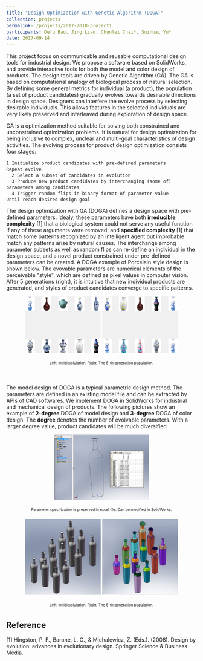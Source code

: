 ```yaml
---
title: "Design Optimization with Genetic Algorithm (DOGA)"
collection: projects
permalink: /projects/2017-2018-project1
participants: Defu Bao, Jing Liao, Chunlei Chai*, Suihuai Yu*
date: 2017-09-14
---
```


This project focus on communicable and reusable computational design tools for industrial design. We propose a software based on SolidWorks, and provide interactive tools for both the model and color design of products. The design tools are driven by Genetic Algorithm (GA). The GA is based on computational analogy of biological process of natural selection. By defining some general metrics for individual (a product), the population (a set of product candidates) gradually evolves towards desirable directions in design space. Designers can interfere the evolve process by selecting desirable individuals. This allows features in the selected individuals are very likely preserved and interleaved during exploration of design space.

GA is a optimization method suitable for solving both constrained and unconstrained optimization problems. It is natural for design optimization for being inclusive to complex, unclear and multi-goal characteristics of design activities. The evolving process for product design optimization consists four stages:
```
1 Initialize product candidates with pre-defined parameters
Repeat evolve
  2 Select a subset of candidates in evolution
  3 Produce new product candidates by interchanging (some of) parameters among candidates
  4 Trigger random flips in binary format of parameter value
Until reach desired design goal
```

The design optimization with GA (DOGA) defines a design space with pre-defined parameters. Idealy, these parameters have both **irreducible complexity** [1] that a biological system could not serve any useful function if any of these arguments were removed, and **specified complexity** [1] that match some patterns recognized by an intelligent agent but improbable match any patterns arise by natural causes. The interchange among parameter subsets as well as random flips can re-define an individual in the design space, and a novel product constrained under pre-defined parameters can be created. A DOGA example of Porcelain style design is shown below. The evovable parameters are numerical elements of the perceivable "style", which are defined as pixel values in computer vision. After 5 generations (right), it is intuitive that new individual products are generated, and styles of product candidates converge to specific patterns.<br>

<p align="center">
  <img src='/images/2017-2018-project1-1.png' width="200" height="150"> <img src='/images/2017-2018-project1-2.png' width="200" height="150">
</p>
<p align="center"><sub><sup>Left: Initial polulation. Right: The 5-th generation population.</sup></sub></p><br>

The model design of DOGA is a typical parametric design method. The parameters are defined in an existing model file and can be extracted by APIs of CAD softwares. We implement DOGA in SolidWorks for industrial and mechanical design of products. The following pictures show an example of **2-degree** DOGA of model design and **3-degree** DOGA of color design. The **degree** denotes the number of evolvable parameters. With a larger degree value, product candidates will be much diversified.

<p align="center"><img src='/images/2017-2018-project1-3.jpg' width="50%" height="50%"></p>
<p align="center"><sub><sup>Parameter specification is preserved in excel file. Can be modified in SolidWorks.</sup></sub></p>
<p align="center">
  <img src='/images/2017-2018-project1-4.jpg' width="200" height="200"> <img src='/images/2017-2018-project1-5.jpg' width="200" height="200">
</p>
<p align="center"><sub><sup>Left: Initial polulation. Right: The 5-th generation population.</sup></sub></p>



## Reference
[1] Hingston, P. F., Barone, L. C., & Michalewicz, Z. (Eds.). (2008). Design by evolution: advances in evolutionary design. Springer Science & Business Media.
